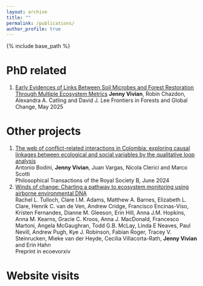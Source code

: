 ```yaml
---
layout: archive
title: ""
permalink: /publications/
author_profile: true
---
```



{% include base_path %}

PhD related
=========
1. [Early Evidences of Links Between Soil Microbes and Forest Restoration Through Multiple Ecosystem Metrics](https://www.frontiersin.org/journals/forests-and-global-change/articles/10.3389/ffgc.2025.1540513/full)
**Jenny Vivian**, Robin Chazdon, Alexandra A. Catling and David J. Lee
Frontiers in Forests and Global Change, May 2025

Other projects
========
1. [The web of conflict-related interactions in Colombia: exploring causal linkages between ecological and social variables by the qualitative loop analysis](https://royalsocietypublishing.org/doi/full/10.1098/rstb.2023.0165)                                             
Antonio Bodini, **Jenny Vivian**, Juan Vargas, Nicola Clerici and Marco Scotti                                                        
Philosophical Transactions of the Royal Society B, June 2024
2. [Winds of change: Charting a pathway to ecosystem monitoring using airborne environmental DNA](https://ecoevorxiv.org/repository/view/8711/)                              
Rachel L. Tulloch, Clare I.M. Adams, Matthew A. Barnes, Elizabeth L. Clare, Henrik C. van de Ven, Andrew Cridge, Francisco Encinas-Viso, Kristen Fernandes, Dianne M. Gleeson, Erin Hill, Anna J.M. Hopkins, Anna M. Kearns, Gracie C. Kroos, Anna J. MacDonald, Francesco Martoni, Angela McGaughran, Todd G.B. McLay, Linda E Neaves, Paul Nevill, Andrew Pugh, Kye J. Robinson, Fabian Roger, Tracey V. Steinrucken, Mieke van der Heyde, Cecilia Villacorta-Rath, **Jenny Vivian** and Erin Hahn                          
Preprint in ecoevorxiv

Website visits
=========
<script type='text/javascript' id='clustrmaps' src='//cdn.clustrmaps.com/map_v2.js?cl=ffffff&w=500&t=n&d=mYlvGMgZtNutq9Ne3EAA3c84i8wiRCqkit9gBMpc_08'></script>

